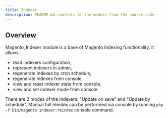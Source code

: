 ```yaml
---
title: Indexer
description: README.md contents of the module from the source code
---
```


## Overview
Magento_Indexer module is a base of Magento Indexing functionality.
It allows:
 - read indexers configuration,
 - represent indexers in admin,
 - regenerate indexes by cron schedule,
 - regenerate indexes from console,
 - view and reset indexer state from console,
 - view and set indexer mode from console

There are 2 modes of the Indexers: "Update on save" and "Update by schedule".
Manual full reindex can be performed via console by running `php -f bin/magento indexer:reindex` console command.